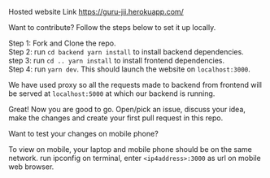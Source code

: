 Hosted website Link https://guru-jii.herokuapp.com/

Want to contribute? Follow the steps below to set it up locally.

Step 1: Fork and Clone the repo.<br />
Step 2: run `cd backend yarn install` to install backend dependencies.<br />
step 3: run `cd .. yarn install` to install frontend dependencies.<br />
Step 4: run `yarn dev`. This should launch the website on `localhost:3000`.

We have used proxy so all the requests made to backend from frontend will be served at
`localhost:5000` at which our backend is running.

Great! Now you are good to go. Open/pick an issue, discuss your idea, make the changes
and create your first pull request in this repo.

Want to test your changes on mobile phone?

To view on mobile, your laptop and mobile phone should be on the same network.
run ipconfig on terminal, enter `<ip4address>:3000` as url on mobile web browser. 